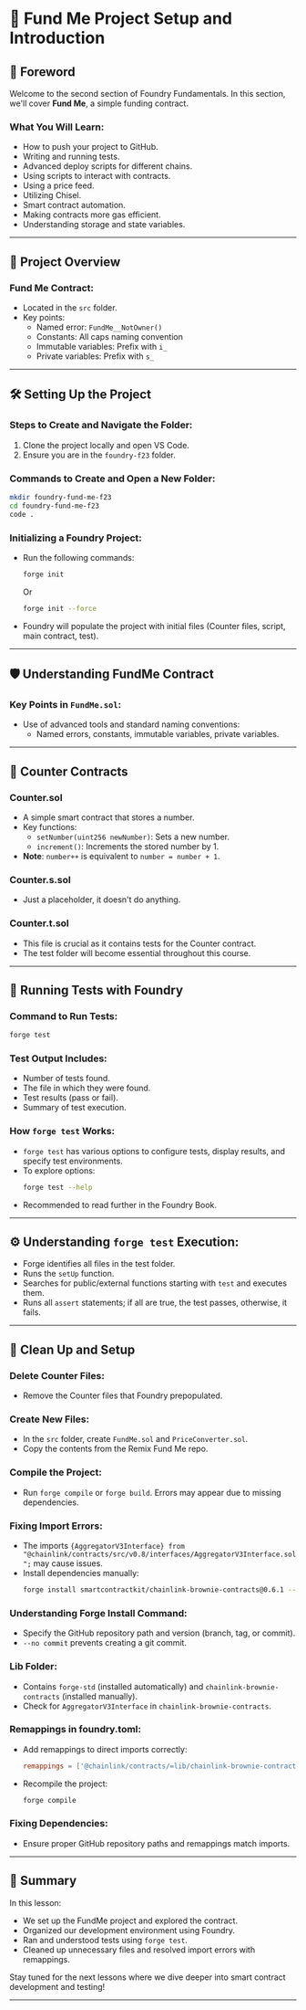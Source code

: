 # 📝 Fund Me Project Setup and Introduction

## 📖 Foreword
Welcome to the second section of Foundry Fundamentals. In this section, we'll cover **Fund Me**, a simple funding contract.

### What You Will Learn:
- How to push your project to GitHub.
- Writing and running tests.
- Advanced deploy scripts for different chains.
- Using scripts to interact with contracts.
- Using a price feed.
- Utilizing Chisel.
- Smart contract automation.
- Making contracts more gas efficient.
- Understanding storage and state variables.

---

## 📂 Project Overview

### Fund Me Contract:
- Located in the `src` folder.
- Key points:
  - Named error: `FundMe__NotOwner()`
  - Constants: All caps naming convention
  - Immutable variables: Prefix with `i_`
  - Private variables: Prefix with `s_`

---

## 🛠️ Setting Up the Project

### Steps to Create and Navigate the Folder:
1. Clone the project locally and open VS Code.
2. Ensure you are in the `foundry-f23` folder.

### Commands to Create and Open a New Folder:
```bash
mkdir foundry-fund-me-f23
cd foundry-fund-me-f23
code .
```

### Initializing a Foundry Project:
- Run the following commands:
  ```bash
  forge init
  ```
  Or
  ```bash
  forge init --force
  ```
- Foundry will populate the project with initial files (Counter files, script, main contract, test).

---

## 🛡️ Understanding FundMe Contract

### Key Points in `FundMe.sol`:
- Use of advanced tools and standard naming conventions:
  - Named errors, constants, immutable variables, private variables.

---

## 📂 Counter Contracts

### **Counter.sol**
- A simple smart contract that stores a number.
- Key functions:
  - `setNumber(uint256 newNumber)`: Sets a new number.
  - `increment()`: Increments the stored number by 1.
- **Note**: `number++` is equivalent to `number = number + 1`.

### **Counter.s.sol**
- Just a placeholder, it doesn't do anything.

### **Counter.t.sol**
- This file is crucial as it contains tests for the Counter contract.
- The test folder will become essential throughout this course.

---

## 🧪 Running Tests with Foundry

### **Command to Run Tests**:
```bash
forge test
```

### **Test Output Includes**:
- Number of tests found.
- The file in which they were found.
- Test results (pass or fail).
- Summary of test execution.

### **How `forge test` Works**:
- `forge test` has various options to configure tests, display results, and specify test environments.
- To explore options:
  ```bash
  forge test --help
  ```
- Recommended to read further in the Foundry Book.

---

## ⚙️ **Understanding `forge test` Execution**:
- Forge identifies all files in the test folder.
- Runs the `setUp` function.
- Searches for public/external functions starting with `test` and executes them.
- Runs all `assert` statements; if all are true, the test passes, otherwise, it fails.

---

## 📂 Clean Up and Setup

### **Delete Counter Files**:
- Remove the Counter files that Foundry prepopulated.

### **Create New Files**:
- In the `src` folder, create `FundMe.sol` and `PriceConverter.sol`.
- Copy the contents from the Remix Fund Me repo.

### **Compile the Project**:
- Run `forge compile` or `forge build`. Errors may appear due to missing dependencies.

### **Fixing Import Errors**:
- The imports `{AggregatorV3Interface} from "@chainlink/contracts/src/v0.8/interfaces/AggregatorV3Interface.sol";` may cause issues.
- Install dependencies manually:
  ```bash
  forge install smartcontractkit/chainlink-brownie-contracts@0.6.1 --no-commit
  ```

### **Understanding Forge Install Command**:
- Specify the GitHub repository path and version (branch, tag, or commit).
- `--no commit` prevents creating a git commit.

### **Lib Folder**:
- Contains `forge-std` (installed automatically) and `chainlink-brownie-contracts` (installed manually).
- Check for `AggregatorV3Interface` in `chainlink-brownie-contracts`.

### **Remappings in foundry.toml**:
- Add remappings to direct imports correctly:
  ```toml
  remappings = ['@chainlink/contracts/=lib/chainlink-brownie-contracts/contracts/']
  ```
- Recompile the project:
  ```bash
  forge compile
  ```

### **Fixing Dependencies**:
- Ensure proper GitHub repository paths and remappings match imports.

---

## 🎯 Summary

In this lesson:
- We set up the FundMe project and explored the contract.
- Organized our development environment using Foundry.
- Ran and understood tests using `forge test`.
- Cleaned up unnecessary files and resolved import errors with remappings.

Stay tuned for the next lessons where we dive deeper into smart contract development and testing!

---
